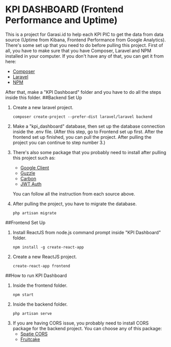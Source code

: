 # KPI DASHBOARD (Frontend Performance and Uptime)

This is a project for Garasi.id to help each KPI PIC to get the data from data source (Uptime from Kibana, Frontend Performance from Google Analytics).
There's some set up that you need to do before pulling this project.
First of all, you have to make sure that you have Composer, Laravel and NPM installed in your computer. If you don't have any of that, you can get it from here:
  - [Composer](https://getcomposer.org/download/)
  - [Laravel](https://laravel.com/docs/6.x)
  - [NPM](https://www.npmjs.com/get-npm)

After that, make a "KPI Dashboard" folder and you have to do all the steps inside this folder.
##Backend Set Up

1. Create a new laravel project.
    ````
    composer create-project --prefer-dist laravel/laravel backend
    ````
2. Make a "kpi_dashboard" database, then set up the database connection inside the .env file. (After this step, go to Frontend set up first. After the frontend set up finished, you can pull the project. After pulling the project you can continue to step number 3.)
3. There's also some package that you probably need to install after pulling this project such as:
    - [Google Client](https://packagist.org/packages/google/apiclient)
    - [Guzzle](https://github.com/guzzle/guzzle)
    - [Carbon](https://carbon.nesbot.com/)
    - [JWT Auth](https://jwt-auth.readthedocs.io/en/develop/laravel-installation/)
      
    You can follow all the instruction from each source above.
4. After pulling the project, you have to migrate the database. 
    ````
   php artisan migrate
    ````

##Frontend Set Up

1. Install ReactJS from node.js command prompt inside "KPI Dashboard" folder.
    ```
   npm install -g create-react-app
    ```
2. Create a new ReactJS project.
    ````
   create-react-app frontend
    ````
##How to run KPI Dashboard
1. Inside the frontend folder.
    ````
   npm start
    ````
2. Inside the backend folder.
    ````
   php artisan serve
    ````   
3. If you are having CORS issue, you probably need to install CORS package for the backend project. You can choose any of this package:
    - [Spatie CORS](https://github.com/spatie/laravel-cors)
    - [Fruitcake](https://github.com/fruitcake/laravel-cors)